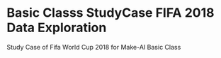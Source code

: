 # Basic Classs StudyCase FIFA 2018 Data Exploration
Study Case of Fifa World Cup 2018 for Make-AI Basic Class
